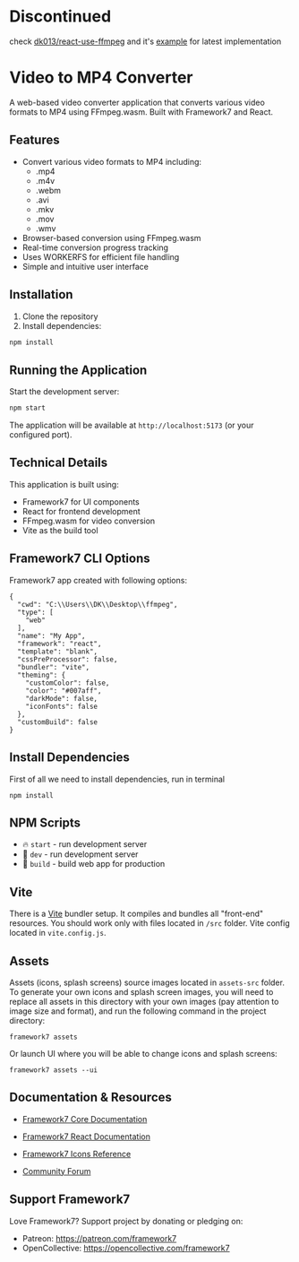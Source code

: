 # Discontinued

check [dk013/react-use-ffmpeg](https://github.com/DK013/react-use-ffmpeg) and it's [example](https://github.com/DK013/react-use-ffmpeg/tree/main/example) for latest implementation

# Video to MP4 Converter

A web-based video converter application that converts various video formats to MP4 using FFmpeg.wasm. Built with Framework7 and React.

## Features

- Convert various video formats to MP4 including:
  - .mp4
  - .m4v
  - .webm
  - .avi
  - .mkv
  - .mov
  - .wmv
- Browser-based conversion using FFmpeg.wasm
- Real-time conversion progress tracking
- Uses WORKERFS for efficient file handling
- Simple and intuitive user interface

## Installation

1. Clone the repository
2. Install dependencies:

```bash
npm install
```

## Running the Application

Start the development server:

```bash
npm start
```

The application will be available at `http://localhost:5173` (or your configured port).

## Technical Details

This application is built using:

- Framework7 for UI components
- React for frontend development
- FFmpeg.wasm for video conversion
- Vite as the build tool

## Framework7 CLI Options

Framework7 app created with following options:

```
{
  "cwd": "C:\\Users\\DK\\Desktop\\ffmpeg",
  "type": [
    "web"
  ],
  "name": "My App",
  "framework": "react",
  "template": "blank",
  "cssPreProcessor": false,
  "bundler": "vite",
  "theming": {
    "customColor": false,
    "color": "#007aff",
    "darkMode": false,
    "iconFonts": false
  },
  "customBuild": false
}
```

## Install Dependencies

First of all we need to install dependencies, run in terminal
```
npm install
```

## NPM Scripts

* 🔥 `start` - run development server
* 🔧 `dev` - run development server
* 🔧 `build` - build web app for production

## Vite

There is a [Vite](https://vitejs.dev) bundler setup. It compiles and bundles all "front-end" resources. You should work only with files located in `/src` folder. Vite config located in `vite.config.js`.
## Assets

Assets (icons, splash screens) source images located in `assets-src` folder. To generate your own icons and splash screen images, you will need to replace all assets in this directory with your own images (pay attention to image size and format), and run the following command in the project directory:

```
framework7 assets
```

Or launch UI where you will be able to change icons and splash screens:

```
framework7 assets --ui
```



## Documentation & Resources

* [Framework7 Core Documentation](https://framework7.io/docs/)

* [Framework7 React Documentation](https://framework7.io/react/)

* [Framework7 Icons Reference](https://framework7.io/icons/)
* [Community Forum](https://forum.framework7.io)

## Support Framework7

Love Framework7? Support project by donating or pledging on:
- Patreon: https://patreon.com/framework7
- OpenCollective: https://opencollective.com/framework7
